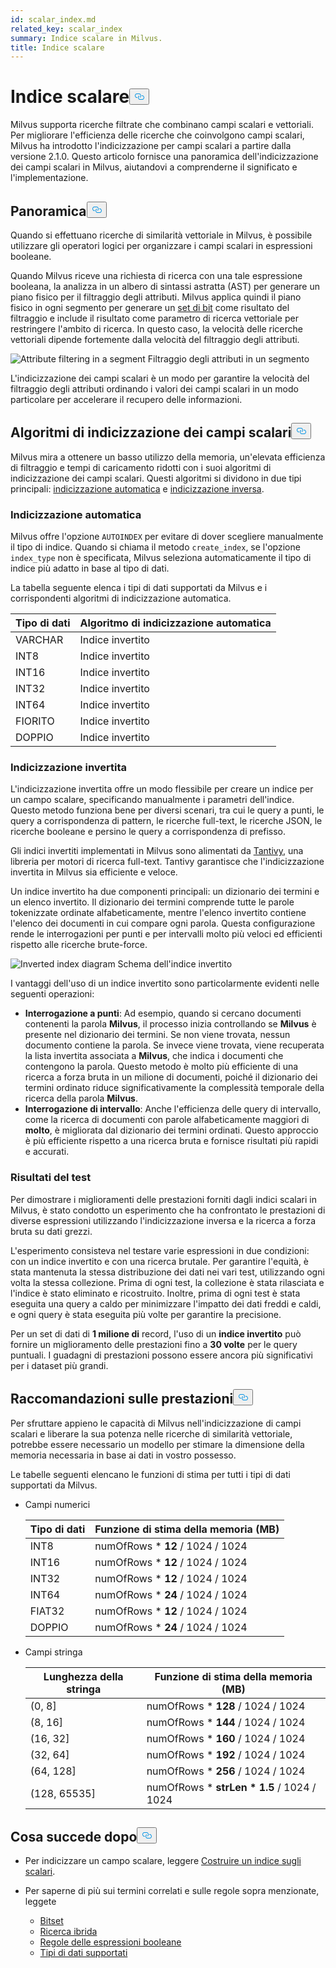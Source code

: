 ```yaml
---
id: scalar_index.md
related_key: scalar_index
summary: Indice scalare in Milvus.
title: Indice scalare
---
```

<h1 id="Scalar-Index" class="common-anchor-header">Indice scalare<button data-href="#Scalar-Index" class="anchor-icon" translate="no">
      <svg translate="no"
        aria-hidden="true"
        focusable="false"
        height="20"
        version="1.1"
        viewBox="0 0 16 16"
        width="16"
      >
        <path
          fill="#0092E4"
          fill-rule="evenodd"
          d="M4 9h1v1H4c-1.5 0-3-1.69-3-3.5S2.55 3 4 3h4c1.45 0 3 1.69 3 3.5 0 1.41-.91 2.72-2 3.25V8.59c.58-.45 1-1.27 1-2.09C10 5.22 8.98 4 8 4H4c-.98 0-2 1.22-2 2.5S3 9 4 9zm9-3h-1v1h1c1 0 2 1.22 2 2.5S13.98 12 13 12H9c-.98 0-2-1.22-2-2.5 0-.83.42-1.64 1-2.09V6.25c-1.09.53-2 1.84-2 3.25C6 11.31 7.55 13 9 13h4c1.45 0 3-1.69 3-3.5S14.5 6 13 6z"
        ></path>
      </svg>
    </button></h1><p>Milvus supporta ricerche filtrate che combinano campi scalari e vettoriali. Per migliorare l'efficienza delle ricerche che coinvolgono campi scalari, Milvus ha introdotto l'indicizzazione per campi scalari a partire dalla versione 2.1.0. Questo articolo fornisce una panoramica dell'indicizzazione dei campi scalari in Milvus, aiutandovi a comprenderne il significato e l'implementazione.</p>
<h2 id="Overview" class="common-anchor-header">Panoramica<button data-href="#Overview" class="anchor-icon" translate="no">
      <svg translate="no"
        aria-hidden="true"
        focusable="false"
        height="20"
        version="1.1"
        viewBox="0 0 16 16"
        width="16"
      >
        <path
          fill="#0092E4"
          fill-rule="evenodd"
          d="M4 9h1v1H4c-1.5 0-3-1.69-3-3.5S2.55 3 4 3h4c1.45 0 3 1.69 3 3.5 0 1.41-.91 2.72-2 3.25V8.59c.58-.45 1-1.27 1-2.09C10 5.22 8.98 4 8 4H4c-.98 0-2 1.22-2 2.5S3 9 4 9zm9-3h-1v1h1c1 0 2 1.22 2 2.5S13.98 12 13 12H9c-.98 0-2-1.22-2-2.5 0-.83.42-1.64 1-2.09V6.25c-1.09.53-2 1.84-2 3.25C6 11.31 7.55 13 9 13h4c1.45 0 3-1.69 3-3.5S14.5 6 13 6z"
        ></path>
      </svg>
    </button></h2><p>Quando si effettuano ricerche di similarità vettoriale in Milvus, è possibile utilizzare gli operatori logici per organizzare i campi scalari in espressioni booleane.</p>
<p>Quando Milvus riceve una richiesta di ricerca con una tale espressione booleana, la analizza in un albero di sintassi astratta (AST) per generare un piano fisico per il filtraggio degli attributi. Milvus applica quindi il piano fisico in ogni segmento per generare un <a href="/docs/it/bitset.md">set di bit</a> come risultato del filtraggio e include il risultato come parametro di ricerca vettoriale per restringere l'ambito di ricerca. In questo caso, la velocità delle ricerche vettoriali dipende fortemente dalla velocità del filtraggio degli attributi.</p>
<p>
  
   <span class="img-wrapper"> <img translate="no" src="/docs/v2.5.x/assets/scalar_index.png" alt="Attribute filtering in a segment" class="doc-image" id="attribute-filtering-in-a-segment" />
   </span> <span class="img-wrapper"> <span>Filtraggio degli attributi in un segmento</span> </span></p>
<p>L'indicizzazione dei campi scalari è un modo per garantire la velocità del filtraggio degli attributi ordinando i valori dei campi scalari in un modo particolare per accelerare il recupero delle informazioni.</p>
<h2 id="Scalar-field-indexing-algorithms" class="common-anchor-header">Algoritmi di indicizzazione dei campi scalari<button data-href="#Scalar-field-indexing-algorithms" class="anchor-icon" translate="no">
      <svg translate="no"
        aria-hidden="true"
        focusable="false"
        height="20"
        version="1.1"
        viewBox="0 0 16 16"
        width="16"
      >
        <path
          fill="#0092E4"
          fill-rule="evenodd"
          d="M4 9h1v1H4c-1.5 0-3-1.69-3-3.5S2.55 3 4 3h4c1.45 0 3 1.69 3 3.5 0 1.41-.91 2.72-2 3.25V8.59c.58-.45 1-1.27 1-2.09C10 5.22 8.98 4 8 4H4c-.98 0-2 1.22-2 2.5S3 9 4 9zm9-3h-1v1h1c1 0 2 1.22 2 2.5S13.98 12 13 12H9c-.98 0-2-1.22-2-2.5 0-.83.42-1.64 1-2.09V6.25c-1.09.53-2 1.84-2 3.25C6 11.31 7.55 13 9 13h4c1.45 0 3-1.69 3-3.5S14.5 6 13 6z"
        ></path>
      </svg>
    </button></h2><p>Milvus mira a ottenere un basso utilizzo della memoria, un'elevata efficienza di filtraggio e tempi di caricamento ridotti con i suoi algoritmi di indicizzazione dei campi scalari. Questi algoritmi si dividono in due tipi principali: <a href="#auto-indexing">indicizzazione automatica</a> e <a href="#inverted-indexing">indicizzazione inversa</a>.</p>
<h3 id="Auto-indexing" class="common-anchor-header">Indicizzazione automatica</h3><p>Milvus offre l'opzione <code translate="no">AUTOINDEX</code> per evitare di dover scegliere manualmente il tipo di indice. Quando si chiama il metodo <code translate="no">create_index</code>, se l'opzione <code translate="no">index_type</code> non è specificata, Milvus seleziona automaticamente il tipo di indice più adatto in base al tipo di dati.</p>
<p>La tabella seguente elenca i tipi di dati supportati da Milvus e i corrispondenti algoritmi di indicizzazione automatica.</p>
<table>
<thead>
<tr><th>Tipo di dati</th><th>Algoritmo di indicizzazione automatica</th></tr>
</thead>
<tbody>
<tr><td>VARCHAR</td><td>Indice invertito</td></tr>
<tr><td>INT8</td><td>Indice invertito</td></tr>
<tr><td>INT16</td><td>Indice invertito</td></tr>
<tr><td>INT32</td><td>Indice invertito</td></tr>
<tr><td>INT64</td><td>Indice invertito</td></tr>
<tr><td>FIORITO</td><td>Indice invertito</td></tr>
<tr><td>DOPPIO</td><td>Indice invertito</td></tr>
</tbody>
</table>
<h3 id="Inverted-indexing" class="common-anchor-header">Indicizzazione invertita</h3><p>L'indicizzazione invertita offre un modo flessibile per creare un indice per un campo scalare, specificando manualmente i parametri dell'indice. Questo metodo funziona bene per diversi scenari, tra cui le query a punti, le query a corrispondenza di pattern, le ricerche full-text, le ricerche JSON, le ricerche booleane e persino le query a corrispondenza di prefisso.</p>
<p>Gli indici invertiti implementati in Milvus sono alimentati da <a href="https://github.com/quickwit-oss/tantivy">Tantivy</a>, una libreria per motori di ricerca full-text. Tantivy garantisce che l'indicizzazione invertita in Milvus sia efficiente e veloce.</p>
<p>Un indice invertito ha due componenti principali: un dizionario dei termini e un elenco invertito. Il dizionario dei termini comprende tutte le parole tokenizzate ordinate alfabeticamente, mentre l'elenco invertito contiene l'elenco dei documenti in cui compare ogni parola. Questa configurazione rende le interrogazioni per punti e per intervalli molto più veloci ed efficienti rispetto alle ricerche brute-force.</p>
<p>
  
   <span class="img-wrapper"> <img translate="no" src="/docs/v2.5.x/assets/scalar_index_inverted.png" alt="Inverted index diagram" class="doc-image" id="inverted-index-diagram" />
   </span> <span class="img-wrapper"> <span>Schema dell'indice invertito</span> </span></p>
<p>I vantaggi dell'uso di un indice invertito sono particolarmente evidenti nelle seguenti operazioni:</p>
<ul>
<li><strong>Interrogazione a punti</strong>: Ad esempio, quando si cercano documenti contenenti la parola <strong>Milvus</strong>, il processo inizia controllando se <strong>Milvus</strong> è presente nel dizionario dei termini. Se non viene trovata, nessun documento contiene la parola. Se invece viene trovata, viene recuperata la lista invertita associata a <strong>Milvus</strong>, che indica i documenti che contengono la parola. Questo metodo è molto più efficiente di una ricerca a forza bruta in un milione di documenti, poiché il dizionario dei termini ordinato riduce significativamente la complessità temporale della ricerca della parola <strong>Milvus</strong>.</li>
<li><strong>Interrogazione di intervallo</strong>: Anche l'efficienza delle query di intervallo, come la ricerca di documenti con parole alfabeticamente maggiori di <strong>molto</strong>, è migliorata dal dizionario dei termini ordinati. Questo approccio è più efficiente rispetto a una ricerca bruta e fornisce risultati più rapidi e accurati.</li>
</ul>
<h3 id="Test-results" class="common-anchor-header">Risultati del test</h3><p>Per dimostrare i miglioramenti delle prestazioni forniti dagli indici scalari in Milvus, è stato condotto un esperimento che ha confrontato le prestazioni di diverse espressioni utilizzando l'indicizzazione inversa e la ricerca a forza bruta su dati grezzi.</p>
<p>L'esperimento consisteva nel testare varie espressioni in due condizioni: con un indice invertito e con una ricerca brutale. Per garantire l'equità, è stata mantenuta la stessa distribuzione dei dati nei vari test, utilizzando ogni volta la stessa collezione. Prima di ogni test, la collezione è stata rilasciata e l'indice è stato eliminato e ricostruito. Inoltre, prima di ogni test è stata eseguita una query a caldo per minimizzare l'impatto dei dati freddi e caldi, e ogni query è stata eseguita più volte per garantire la precisione.</p>
<p>Per un set di dati di <strong>1 milione di</strong> record, l'uso di un <strong>indice invertito</strong> può fornire un miglioramento delle prestazioni fino a <strong>30 volte</strong> per le query puntuali. I guadagni di prestazioni possono essere ancora più significativi per i dataset più grandi.</p>
<h2 id="Performance-recommandations" class="common-anchor-header">Raccomandazioni sulle prestazioni<button data-href="#Performance-recommandations" class="anchor-icon" translate="no">
      <svg translate="no"
        aria-hidden="true"
        focusable="false"
        height="20"
        version="1.1"
        viewBox="0 0 16 16"
        width="16"
      >
        <path
          fill="#0092E4"
          fill-rule="evenodd"
          d="M4 9h1v1H4c-1.5 0-3-1.69-3-3.5S2.55 3 4 3h4c1.45 0 3 1.69 3 3.5 0 1.41-.91 2.72-2 3.25V8.59c.58-.45 1-1.27 1-2.09C10 5.22 8.98 4 8 4H4c-.98 0-2 1.22-2 2.5S3 9 4 9zm9-3h-1v1h1c1 0 2 1.22 2 2.5S13.98 12 13 12H9c-.98 0-2-1.22-2-2.5 0-.83.42-1.64 1-2.09V6.25c-1.09.53-2 1.84-2 3.25C6 11.31 7.55 13 9 13h4c1.45 0 3-1.69 3-3.5S14.5 6 13 6z"
        ></path>
      </svg>
    </button></h2><p>Per sfruttare appieno le capacità di Milvus nell'indicizzazione di campi scalari e liberare la sua potenza nelle ricerche di similarità vettoriale, potrebbe essere necessario un modello per stimare la dimensione della memoria necessaria in base ai dati in vostro possesso.</p>
<p>Le tabelle seguenti elencano le funzioni di stima per tutti i tipi di dati supportati da Milvus.</p>
<ul>
<li><p>Campi numerici</p>
<table>
<thead>
<tr><th>Tipo di dati</th><th>Funzione di stima della memoria (MB)</th></tr>
</thead>
<tbody>
<tr><td>INT8</td><td>numOfRows * <strong>12</strong> / 1024 / 1024</td></tr>
<tr><td>INT16</td><td>numOfRows * <strong>12</strong> / 1024 / 1024</td></tr>
<tr><td>INT32</td><td>numOfRows * <strong>12</strong> / 1024 / 1024</td></tr>
<tr><td>INT64</td><td>numOfRows * <strong>24</strong> / 1024 / 1024</td></tr>
<tr><td>FIAT32</td><td>numOfRows * <strong>12</strong> / 1024 / 1024</td></tr>
<tr><td>DOPPIO</td><td>numOfRows * <strong>24</strong> / 1024 / 1024</td></tr>
</tbody>
</table>
</li>
<li><p>Campi stringa</p>
<table>
<thead>
<tr><th>Lunghezza della stringa</th><th>Funzione di stima della memoria (MB)</th></tr>
</thead>
<tbody>
<tr><td>(0, 8]</td><td>numOfRows * <strong>128</strong> / 1024 / 1024</td></tr>
<tr><td>(8, 16]</td><td>numOfRows * <strong>144</strong> / 1024 / 1024</td></tr>
<tr><td>(16, 32]</td><td>numOfRows * <strong>160</strong> / 1024 / 1024</td></tr>
<tr><td>(32, 64]</td><td>numOfRows * <strong>192</strong> / 1024 / 1024</td></tr>
<tr><td>(64, 128]</td><td>numOfRows * <strong>256</strong> / 1024 / 1024</td></tr>
<tr><td>(128, 65535]</td><td>numOfRows * <strong>strLen * 1.5</strong> / 1024 / 1024</td></tr>
</tbody>
</table>
</li>
</ul>
<h2 id="Whats-next" class="common-anchor-header">Cosa succede dopo<button data-href="#Whats-next" class="anchor-icon" translate="no">
      <svg translate="no"
        aria-hidden="true"
        focusable="false"
        height="20"
        version="1.1"
        viewBox="0 0 16 16"
        width="16"
      >
        <path
          fill="#0092E4"
          fill-rule="evenodd"
          d="M4 9h1v1H4c-1.5 0-3-1.69-3-3.5S2.55 3 4 3h4c1.45 0 3 1.69 3 3.5 0 1.41-.91 2.72-2 3.25V8.59c.58-.45 1-1.27 1-2.09C10 5.22 8.98 4 8 4H4c-.98 0-2 1.22-2 2.5S3 9 4 9zm9-3h-1v1h1c1 0 2 1.22 2 2.5S13.98 12 13 12H9c-.98 0-2-1.22-2-2.5 0-.83.42-1.64 1-2.09V6.25c-1.09.53-2 1.84-2 3.25C6 11.31 7.55 13 9 13h4c1.45 0 3-1.69 3-3.5S14.5 6 13 6z"
        ></path>
      </svg>
    </button></h2><ul>
<li><p>Per indicizzare un campo scalare, leggere <a href="/docs/it/index-scalar-fields.md">Costruire un indice sugli scalari</a>.</p></li>
<li><p>Per saperne di più sui termini correlati e sulle regole sopra menzionate, leggete</p>
<ul>
<li><a href="/docs/it/bitset.md">Bitset</a></li>
<li><a href="/docs/it/multi-vector-search.md">Ricerca ibrida</a></li>
<li><a href="/docs/it/boolean.md">Regole delle espressioni booleane</a></li>
<li><a href="/docs/it/schema.md#Supported-data-type">Tipi di dati supportati</a></li>
</ul></li>
</ul>
